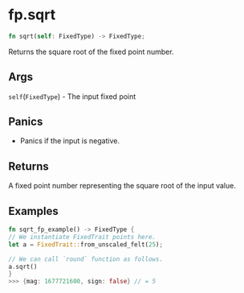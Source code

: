 # fp.sqrt

```rust
fn sqrt(self: FixedType) -> FixedType;
```

Returns the square root of the fixed point number.

## Args

`self`(`FixedType`) - The input fixed point

## Panics

* Panics if the input is negative.

## Returns

A fixed point number representing the square root of the input value.

## Examples

```rust
fn sqrt_fp_example() -> FixedType {
// We instantiate FixedTrait points here.
let a = FixedTrait::from_unscaled_felt(25);

// We can call `round` function as follows.
a.sqrt()
}
>>> {mag: 1677721600, sign: false} // = 5
```

